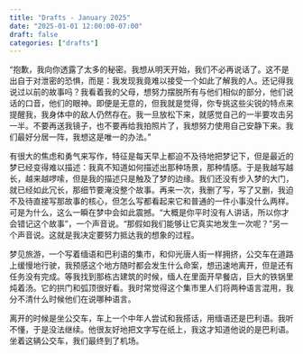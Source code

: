 ```yaml
---
title: "Drafts - January 2025"
date: "2025-01-01 12:00:00-07:00"
draft: false
categories: ["drafts"]
---
```


“抱歉，我向你透露了太多的秘密。我想从明天开始，我们不必再说话了。这不是出自于对泄密的恐惧，而是：我发现我竟难以接受一个如此了解我的人。还记得我说过以前的故事吗？我看着我的父母，想努力摆脱所有与他们相似的部分，他们说话的口音，他们的眼神。即便是无意的，但我就是觉得，你专挑这些尖锐的特点来提醒我，我身体中的敌人仍然存在。我一旦放松下来，就感觉自己的一半要攻击另一半。不要再送我镜子，也不要再给我拍照片了，我想努力使用自己安静下来。我们最好分居一阵，我想这是唯一的办法。”

有很大的焦虑和勇气来写作，特征是每天早上都迫不及待地把梦记下，但是最近的梦已经变得难以描述：我真不知道如何描述出那种场景，那种情感。于是我越写越长，越来越啰嗦，但是我的描述只是触及了梦的边缘。我们还没有步入梦的大门，就已经如此冗长，那细节要淹没整个故事。再来一次，我删了写，写了又删，我迫不及待直接写那故事的核心，但怎么写都看起来它和普通的一件小事没什么两样。可是为什么，这么一瞬在梦中会如此震撼。“大概是你平时没有人讲话，所以你才会错记这个故事”，一个声音说。“那假如我们能够让它真实地发生一次呢？”另一个声音说。这就是我决定要努力抵达我的想象的过程。

梦见旅游，一个写着缅语和巴利语的集市，和仰光唐人街一样拥挤，公交车在道路上缓慢地行驶，我预感这个地方随时都会发生什么命案，想迅速地离开，但是还有任务没有完成。等我找到那栋古建筑的时候，缅人在里面开早餐店，巨大的铁锅里炖着汤。它的拱门和弧顶很好看。我时常觉得这个集市里人们将两种语言混用，我分不清什么时候他们在说哪种语言。

离开的时候是坐公交车，车上一个中年人尝试和我搭话，用缅语还是巴利语。我听不懂，于是没法继续。他很友好地把文字写在纸上，我这才知道他说的是巴利语。坐着这辆公交车，我们最终到了机场。
